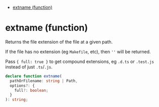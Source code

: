 - [extname (function)](#extname-function)

# extname (function)

Returns the file extension of the file at a given path.

If the file has no extension (eg `Makefile`, etc), then `''` will be returned.

Pass `{ full: true }` to get compound extensions, eg `.d.ts` or `.test.js` instead of just `.ts`/`.js`.

```ts
declare function extname(
  pathOrFilename: string | Path,
  options?: {
    full?: boolean;
  }
): string;
```
